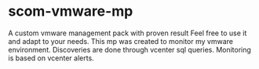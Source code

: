 # scom-vmware-mp
A custom vmware management pack with proven result
Feel free to use it and adapt to your needs.
This mp was created to monitor my vmware environment. Discoveries are done through vcenter sql queries.
Monitoring is based on vcenter alerts.
